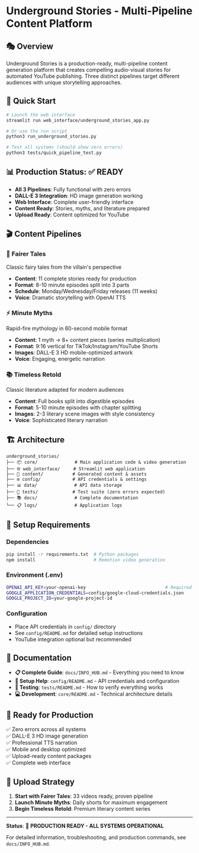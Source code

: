 # Underground Stories - Multi-Pipeline Content Platform

## 🎭 **Overview**
Underground Stories is a production-ready, multi-pipeline content generation platform that creates compelling audio-visual stories for automated YouTube publishing. Three distinct pipelines target different audiences with unique storytelling approaches.

## 🚀 **Quick Start**
```bash
# Launch the web interface
streamlit run web_interface/underground_stories_app.py

# Or use the run script
python3 run_underground_stories.py

# Test all systems (should show zero errors)
python3 tests/quick_pipeline_test.py
```

## 📊 **Production Status: ✅ READY**
- **All 3 Pipelines**: Fully functional with zero errors
- **DALL-E 3 Integration**: HD image generation working
- **Web Interface**: Complete user-friendly interface
- **Content Ready**: Stories, myths, and literature prepared
- **Upload Ready**: Content optimized for YouTube

## 🎬 **Content Pipelines**

### 🧚 **Fairer Tales** 
Classic fairy tales from the villain's perspective
- **Content**: 11 complete stories ready for production
- **Format**: 8-10 minute episodes split into 3 parts
- **Schedule**: Monday/Wednesday/Friday releases (11 weeks)
- **Voice**: Dramatic storytelling with OpenAI TTS

### ⚡ **Minute Myths**
Rapid-fire mythology in 60-second mobile format  
- **Content**: 1 myth → 8+ content pieces (series multiplication)
- **Format**: 9:16 vertical for TikTok/Instagram/YouTube Shorts
- **Images**: DALL-E 3 HD mobile-optimized artwork
- **Voice**: Engaging, energetic narration

### 📚 **Timeless Retold**
Classic literature adapted for modern audiences
- **Content**: Full books split into digestible episodes
- **Format**: 5-10 minute episodes with chapter splitting
- **Images**: 2-3 literary scene images with style consistency  
- **Voice**: Sophisticated literary narration

## 🏗️ **Architecture**
```
underground_stories/
├── 📦 core/              # Main application code & video generation
├── 🌐 web_interface/     # Streamlit web application  
├── 📁 content/           # Generated content & assets
├── ⚙️ config/            # API credentials & settings
├── 📊 data/              # API data storage
├── 🧪 tests/             # Test suite (zero errors expected)
├── 📚 docs/              # Complete documentation
└── 📋 logs/              # Application logs
```

## 🔧 **Setup Requirements**

### **Dependencies**
```bash
pip install -r requirements.txt  # Python packages
npm install                      # Remotion video generation
```

### **Environment (.env)**
```bash
OPENAI_API_KEY=your-openai-key                              # Required for DALL-E 3
GOOGLE_APPLICATION_CREDENTIALS=config/google-cloud-credentials.json
GOOGLE_PROJECT_ID=your-google-project-id
```

### **Configuration**
- Place API credentials in `config/` directory
- See `config/README.md` for detailed setup instructions
- YouTube integration optional but recommended

## 📖 **Documentation**
- **📋 Complete Guide**: `docs/INFO_HUB.md` - Everything you need to know
- **🔧 Setup Help**: `config/README.md` - API credentials and configuration  
- **🧪 Testing**: `tests/README.md` - How to verify everything works
- **💻 Development**: `core/README.md` - Technical architecture details

## 🎯 **Ready for Production**
✅ Zero errors across all systems  
✅ DALL-E 3 HD image generation  
✅ Professional TTS narration  
✅ Mobile and desktop optimized  
✅ Upload-ready content packages  
✅ Complete web interface  

## 🚀 **Upload Strategy**
1. **Start with Fairer Tales**: 33 videos ready, proven pipeline
2. **Launch Minute Myths**: Daily shorts for maximum engagement  
3. **Begin Timeless Retold**: Premium literary content series

---

**Status**: 🎉 **PRODUCTION READY - ALL SYSTEMS OPERATIONAL**

For detailed information, troubleshooting, and production commands, see `docs/INFO_HUB.md`.